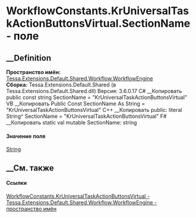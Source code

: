 # WorkflowConstants.KrUniversalTaskActionButtonsVirtual.SectionName - поле
##  __Definition
 **Пространство имён:**
[Tessa.Extensions.Default.Shared.Workflow.WorkflowEngine](N_Tessa_Extensions_Default_Shared_Workflow_WorkflowEngine.htm)  
 **Сборка:** Tessa.Extensions.Default.Shared (в
Tessa.Extensions.Default.Shared.dll) Версия: 3.6.0.17
C# __Копировать
     public const string SectionName = "KrUniversalTaskActionButtonsVirtual"
VB __Копировать
     Public Const SectionName As String = "KrUniversalTaskActionButtonsVirtual"
C++ __Копировать
     public:
    literal String^ SectionName = "KrUniversalTaskActionButtonsVirtual"
F# __Копировать
     static val mutable SectionName: string
#### Значение поля
[String](https://learn.microsoft.com/dotnet/api/system.string)
##  __См. также
#### Ссылки
[WorkflowConstants.KrUniversalTaskActionButtonsVirtual -
](T_Tessa_Extensions_Default_Shared_Workflow_WorkflowEngine_WorkflowConstants_KrUniversalTaskActionButtonsVirtual.htm)
[Tessa.Extensions.Default.Shared.Workflow.WorkflowEngine - пространство
имён](N_Tessa_Extensions_Default_Shared_Workflow_WorkflowEngine.htm)
